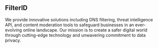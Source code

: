 ## FilterID

We provide innovative solutions including DNS filtering, threat intelligence API, and content moderation tools to safeguard businesses in an ever-evolving online landscape. Our mission is to create a safer digital world through cutting-edge technology and unwavering commitment to data privacy.
